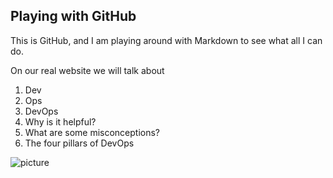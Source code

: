 ## Playing with GitHub
This is GitHub, and I am playing around with Markdown to see what all I can do.

On our real website we will talk about 
1. Dev
2. Ops
3. DevOps
4. Why is it helpful?
5. What are some misconceptions?
6. The four pillars of DevOps

![picture](Users/jnall/Pictures/IMG_2702.png)
